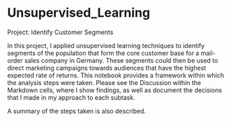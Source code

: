 # Unsupervised_Learning

Project: Identify Customer Segments

In this project, I applied unsupervised learning techniques to identify segments of the population that form the core customer base for a mail-order sales company in Germany. These segments could then be used to direct marketing campaigns towards audiences that have the highest expected rate of returns. This notebook provides a framework within which the analysis steps were taken. Please see the Discussion within the Markdown cells, where I show findings, as well as document the decisions that I made in my approach to each subtask.

A summary of the steps taken is also described.
